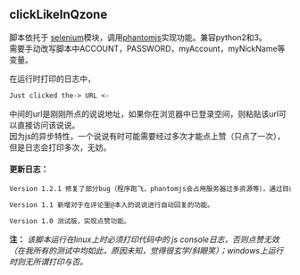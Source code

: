 ##   clickLikeInQzone
脚本依托于 [selenium](https://github.com/SeleniumHQ/selenium)模块，调用[phantomjs](https://github.com/ariya/phantomjs)实现功能。兼容python2和3。<br>
需要手动改写脚本中ACCOUNT，PASSWORD，myAccount，myNickName等变量。

在运行时打印的日志中，

```markdown
Just clicked the-> URL <-

```

中间的url是刚刚所点的说说地址，如果你在浏览器中已登录空间，则粘贴该url可以直接访问该说说。<br>
因为js的异步特性，一个说说有时可能需要经过多次才能点上赞（只点了一次），但是日志会打印多次，无妨。

#### **更新日志：**

```markdown
Version 1.2.1 修复了部分bug（程序跑飞，phantomjs会占用服务器过多资源等），通过目前所有的测试，较稳定。

Version 1.1 新增对于在评论里@本人的说说进行自动回复的功能。

Version 1.0 测试版，实现点赞功能。
``` 
**注：**
*该脚本运行在linux上时必须打印代码中的 js console日志，否则点赞无效（在我所有的测试中均如此，原因未知，觉得很玄学/斜眼笑）；windows上运行时则无所谓打印与否。*
